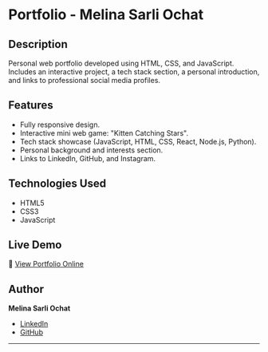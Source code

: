 # Portfolio - Melina Sarli Ochat

## Description
Personal web portfolio developed using HTML, CSS, and JavaScript.
Includes an interactive project, a tech stack section, a personal introduction, and links to professional social media profiles.

## Features
- Fully responsive design.
- Interactive mini web game: "Kitten Catching Stars".
- Tech stack showcase (JavaScript, HTML, CSS, React, Node.js, Python).
- Personal background and interests section.
- Links to LinkedIn, GitHub, and Instagram.

## Technologies Used
- HTML5
- CSS3
- JavaScript

## Live Demo
🔗 [View Portfolio Online](https://meliochat.github.io/portfolio/)

## Author
**Melina Sarli Ochat**
- [LinkedIn](https://www.linkedin.com/in/melina-sarli-ochat-5b013b359)
- [GitHub](https://github.com/meliochat)

---
